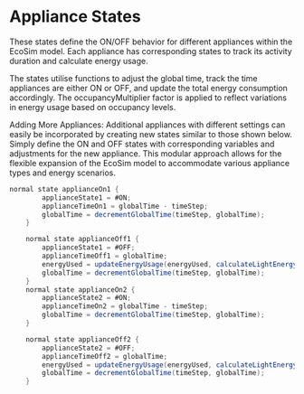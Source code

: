 # Appliance States


These states define the ON/OFF behavior for different appliances within the EcoSim model. Each appliance has corresponding states to track its activity duration and calculate energy usage.

The states utilise functions to adjust the global time, track the time appliances are either ON or OFF, and update the total energy consumption accordingly. 
The occupancyMultiplier factor is applied to reflect variations in energy usage based on occupancy levels.

Adding More Appliances:
Additional appliances with different settings can easily be incorporated by creating new states similar to those shown below. Simply define the ON and OFF states with corresponding variables and adjustments for the new appliance. This modular approach allows for the flexible expansion of the EcoSim model to accommodate various appliance types and energy scenarios.

```java
normal state applianceOn1 {
        applianceState1 = #ON;
        applianceTimeOn1 = globalTime - timeStep;
        globalTime = decrementGlobalTime(timeStep, globalTime); 
    }

    normal state applianceOff1 {
        applianceState1 = #OFF;
        applianceTimeOff1 = globalTime;
        energyUsed = updateEnergyUsage(energyUsed, calculateLightEnergy(applianceTimeOn1, applianceTimeOff1)) * occupancyMultiplier;
        globalTime = decrementGlobalTime(timeStep, globalTime); 
    }
    normal state applianceOn2 {
        applianceState2 = #ON;
        applianceTimeOn2 = globalTime - timeStep;
        globalTime = decrementGlobalTime(timeStep, globalTime); 
    }

    normal state applianceOff2 {
        applianceState2 = #OFF;
        applianceTimeOff2 = globalTime;
        energyUsed = updateEnergyUsage(energyUsed, calculateLightEnergy(applianceTimeOff2, applianceTimeOff2)) * occupancyMultiplier;
        globalTime = decrementGlobalTime(timeStep, globalTime); 
    }
```